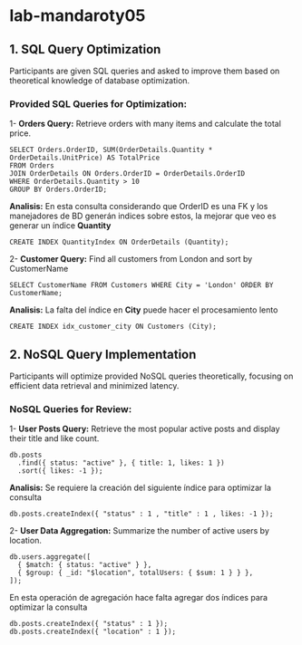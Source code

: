 # lab-mandaroty05

## 1. SQL Query Optimization
Participants are given SQL queries and asked to improve them based on theoretical knowledge of database optimization.

### Provided SQL Queries for Optimization:

  1- **Orders Query:** Retrieve orders with many items and calculate the total price.

```
SELECT Orders.OrderID, SUM(OrderDetails.Quantity * OrderDetails.UnitPrice) AS TotalPrice
FROM Orders
JOIN OrderDetails ON Orders.OrderID = OrderDetails.OrderID
WHERE OrderDetails.Quantity > 10
GROUP BY Orders.OrderID;
```
**Analisis:** En esta consulta considerando que OrderID es una FK y los manejadores de BD generán indices sobre estos, la mejorar que veo es generar un índice **Quantity**

```
CREATE INDEX QuantityIndex ON OrderDetails (Quantity);
```

  2- **Customer Query:** Find all customers from London and sort by CustomerName

```
SELECT CustomerName FROM Customers WHERE City = 'London' ORDER BY CustomerName;
```
**Analisis:** La falta del índice en **City** puede hacer el procesamiento lento

```
CREATE INDEX idx_customer_city ON Customers (City);
```


## 2. NoSQL Query Implementation
Participants will optimize provided NoSQL queries theoretically, focusing on efficient data retrieval and minimized latency.

### NoSQL Queries for Review:

  1- **User Posts Query:** Retrieve the most popular active posts and display their title and like count.

```
db.posts
  .find({ status: "active" }, { title: 1, likes: 1 })
  .sort({ likes: -1 });
```
**Analisis:** Se requiere la creación del siguiente índice para optimizar la consulta

```
db.posts.createIndex({ "status" : 1 , "title" : 1 , likes: -1 });
```

  2- **User Data Aggregation:** Summarize the number of active users by location.

```
db.users.aggregate([
  { $match: { status: "active" } },
  { $group: { _id: "$location", totalUsers: { $sum: 1 } } },
]);
```

En esta operación de agregación hace falta agregar dos índices para optimizar la consulta

```
db.posts.createIndex({ "status" : 1 });
db.posts.createIndex({ "location" : 1 });
```
